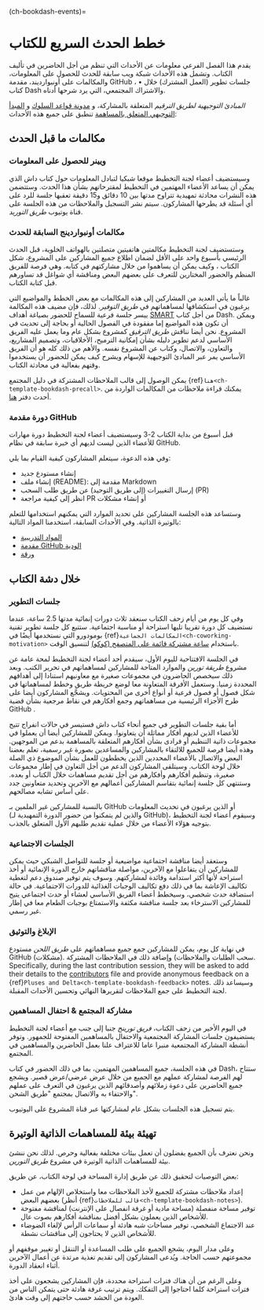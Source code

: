 (ch-bookdash-events)=
# خطط الحدث السريع للكتاب

يقدم هذا الفصل الفرعي معلومات عن الأحداث التي تنظم من أجل الحاضرين في تأليف الكتاب. وتشمل هذه الأحداث شبكة ويب سابقة للحدث للحصول على المعلومات، والمكالمات على أونبوارديند، مقدمة GitHub ، • جلسات تطوير (العمل المشترك) خلال كتاب Dash والاشتراك المجتمعي، التي يرد شرحها أدناه.

_المبادئ التوجيهية لطريق الترقيم_ المتعلقة بالمشاركة، و [مدونة قواعد السلوك](https://the-turing-way.netlify.app/community-handbook/coc.html) و [المبدأ التوجيهي المتعلق بالمساهمة](https://github.com/alan-turing-institute/the-turing-way/blob/main/CONTRIBUTING.md) تنطبق على جميع هذه الأحداث:

## مكالمات ما قبل الحدث

### ويينر للحصول على المعلومات

وسيستضيف أعضاء لجنة التخطيط موقعا شبكيا لتبادل المعلومات حول كتاب داش الذي يمكن أن يساعد الأعضاء المهتمين في التخطيط لمقترحاتهم بشأن هذا الحدث. وستتضمن هذه النشرات محادثة تمهيدية تتراوح مدتها بين 10 دقائق و15 دقيقة تعقبها جلسة للرد على أي أسئلة قد يطرحها المشاركون. سيتم نشر التسجيل والملاحظات من هذه الجلسة على قناة يوتيوب _طريق التوريد_.

### مكالمات أونبواردينج السابقة للحدث

وستستضيف لجنة التخطيط مكالمتين هاتفيتين متصلتين بالهواتف الخلوية، قبل الحدث الرئيسي بأسبوع واحد على الأقل لضمان اطلاع جميع المشاركين على المشروع، شكل الكتاب ، وكيف يمكن أن يساهموا من خلال مشاركتهم في كتابه. وهي فرصة للفريق المنظم والحضور المختارين للتعرف على بعضهم البعض ومناقشة أي شواغل قد تساورهم قبل كتابة الكتاب.

غالباً ما يأتي العديد من المشاركين إلى هذه المكالمات مع بعض الخطط والمواضيع التي يرغبون في استكشافها لمساهماتهم في _طريق التوفير_. لذلك، فإن مضيف هذه المكالمة ييسر جلسة فرعية للسماح للحضور بصياغة أهداف [SMART](https://www.atlassian.com/blog/productivity/how-to-write-smart-goals) من أجل كتاب Dash. ويمكن أن تكون هذه المواضيع إما مفقودة في الفصول الحالية أو بحاجة إلى تحديث في المشروع. نحن أيضا نناقش _طريق الترقيق_ كمشروع بشكل عام وما يعمل عليه الفريق الأساسي لدعم تطوير دليله بشأن إمكانية الترميح، الأخلاقيات، وتصميم المشاريع، والتعاون، والاتصال، وكتاب عن المشروع نفسه. والأهم من ذلك كله هو أن الفريق الأساسي يمر عبر المبادئ التوجيهية للإسهام ويشرح كيف يمكن للحضور أن يستخدموا وقتهم بفعالية في محادثة الكتاب.

يمكن الوصول إلى قالب الملاحظات المشتركة في دليل المجتمع {ref}`هنا<ch-template-bookdash-precall>`. يمكنك قراءة ملاحظات من المكالمات الواردة من أحدث دفتر [هنا](https://hackmd.io/@turingway).

### دورة مقدمة GitHub

قبل أسبوع من بداية الكتاب 2-3 وسيستضيف أعضاء لجنة التخطيط دورة مهارات للأعضاء الذين ليست لديهم أي خبرة سابقة في نظام GitHub.

وفي هذه الدعوة، سيتعلم المشاركون كيفية القيام بما يلي:
- إنشاء مستودع جديد
- إنشاء ملف (README): مقدمة إلى Markdown
- إرسال التغييرات (إلى طريق التوحيد) عن طريق طلب السحب (PR)
- انظر إلى كيفية مراجعة PR أو إنشاء مشكلات

وستساعد هذه الجلسة المشاركين على تحديد الموارد التي يمكنهم استخدامها للتعلم بالوتيرة الذاتية. وفي الأحداث السابقة، استخدمنا المواد التالية:
- [المواد التدريبية](https://malvikasharan.github.io/developing_collaborative_document)
- [مقدمة GitHub الودية](https://docs.google.com/presentation/d/e/2PACX-1vR-Qu4kYulSMGnnAHH9-OonNiLkaJrsolEecEkt0VD5_3PmKWePmiSQwxK3QHoq5gNsL-MJKowmgsAx/pub?start=false&loop=false&delayms=3000)
- [ورقة](https://guides.github.com/pdfs/markdown-cheatsheet-online.pdf)

## خلال دشة الكتاب

### جلسات التطوير

وفي كل يوم من أيام زحف الكتاب سنعقد ثلاث دورات إنمائية مدتها 2.5 ساعة، عندما نستضيف كل دورة تقريبا تليها استراحة أو مناسبة اجتماعية. ستتبع كل جلسة تطوير تقنية بومودورو التي نستخدمها أيضًا في {ref}`المكالمات الجماعية<ch-coworking-motivation>` باستخدام [ساعة مشتركة قائمة على المتصفح (كوكو)](https://cuckoo.team/tw-bookdash) لتنسيق الوقت.

في الجلسة الافتتاحية لليوم الأول، سيقدم أحد أعضاء لجنة التخطيط لمحة عامة عن مشروع _طريقة تورين_ والموارد المتاحة للمشاركين لمساهماتهم في تحرير الكتب. وبعد ذلك سيخصص الحاضرون في مجموعات صغيرة مع معاونيهم استنادا إلى أهدافهم المحددة زمنيا. وستعمل الأفرقة المتعاونة معا لوضع خريطة طريق وخطط لمساهماتها في شكل فصول أو فصول فرعية أو أنواع أخرى من المحتويات. ويشجَّع المشاركون أيضا على طرح الأجزاء الرئيسية من مساهماتهم وجمع أفكارهم في نقاط مرجعية بشأن قضية GitHub .

أما بقية جلسات التطوير في جميع أنحاء كتاب داش فستيسر في حالات انفراج تتيح للأعضاء الذين لديهم أفكار مماثلة أن يتعاونوا. ويمكن للمشاركين أيضا أن يعملوا في مجموعات ذاتية التنظيم أو فرادى بشأن أفكارهم المتعلقة بالمساهمة بدعم من الموجهين. وهذه أيضا فرصة للجميع للالتقاء بالمشاركين والمساعدين بصورة غير رسمية، تعلم بعضنا البعض والاتصال بالأعضاء المحددين الذين يخططون للعمل بشأن الموضوع ذي الصلة خلال لوحة الكتاب. وسيتلقى المشاركون الدعم من أجل التعاون في إطار مجموعات صغيرة، وتنظيم أفكارهم وأفكارهم من أجل تقديم مساهمات خلال الكتاب أو بعده. وستنتهي كل جلسة إنمائية بتقاسم المشاركين أعمالهم مع الآخرين وتحديد متعاونين جدد على أساس تشابه مصالحهم.

بالنسبة للمشاركين غير الملمين بـ GitHub أو الذين يرغبون في تحديث المعلومات (والذين لم يتمكنوا من حضور الدورة التمهيدية لـ GitHub)، وسيقوم أعضاء لجنة التخطيط بتوجيه هؤلاء الأعضاء من خلال عملية تقديم طلبهم الأول المتعلق بالجذب.

### الجلسات الاجتماعية

وستعقد أيضا مناقشة اجتماعية مواضيعية أو جلسة للتواصل الشبكي حيث يمكن للمشاركين أن يتفاعلوا مع الآخرين، مواصلة مناقشاتهم خارج الدورة الإنمائية أو أخذ استراحة لأنها أكثر استدامة وفائدة لمشاركتهم. وسوف يتم توفير صندوق دعم لتغطية تكاليف الإعاشة بما في ذلك دفع تكاليف الوجبات الغذائية للدورات الاجتماعية. في حالة استضافة حدث شخصي، وسيخطط أعضاء الفريق الأساسي لعشاء أو حدث اجتماعي يتيح للمشاركين الاسترخاء بعد جلسة مناقشة مكثفة والاستمتاع بوجبات الطعام معا في إطار غير رسمي.

### الإبلاغ والتوثيق

في نهاية كل يوم، يمكن للمشاركين جمع جميع مساهماتهم على _طريق اللحن_ مستودع GitHub (مشكلات). سحب الطلبات والملاحظات) وإضافة ذلك في الملاحظات المشتركة. Specifically, during the last contribution session, they will be asked to add their details to the [contributors](https://github.com/alan-turing-institute/the-turing-way/tree/book-dash-chapter/contributors.md) file and provide anonymous feedback on a {ref}`Pluses and Delta<ch-template-bookdash-feedback>` notes. وسيساعد ذلك لجنة التخطيط على جمع الملاحظات لتقريرها النهائي وتحسين الأحداث المقبلة.

### مشاركة المجتمع & احتفال المساهمين

في اليوم الأخير من زحف الكتاب، _فريق تورينج_ جنبا إلى جنب مع أعضاء لجنة التخطيط يستضيفون جلسات المشاركة المجتمعية والاحتفال بالمساهمين المفتوحة للجمهور. وتوفر أنشطة المشاركة المجتمعية منبرا عاما للاعتراف علنا بعمل الحاضرين والمساهمين في المجتمع.

في هذه الجلسة، جميع المساهمين المهتمين، بما في ذلك الحضور في كتاب Dash، ستتاح لهم الفرصة لمشاركة عملهم مع الجميع من خلال عرض عرضي/عرض قصير. ويشجع جميع الحاضرين على دعوة زملائهم وأصدقائهم الذين يرغبون في التعرف على عملهم والاحتفاء به والاتصال بمجتمع "طريق الشحن".

يتم تسجيل هذه الجلسات بشكل عام لمشاركتها عبر قناة المشروع على اليوتيوب.

## تهيئة بيئة للمساهمات الذاتية الوتيرة

ونحن نعترف بأن الجميع يفضلون أن تعمل بيئات مختلفة بفعالية وحرص. لذلك نحن ننشئ بيئة للمساهمات الذاتية الوتيرة في مشروع _طريق التورين_.

بعض التوصيات لتحقيق ذلك عن طريق إدارة المساحة في لوحة الكتاب، عن طريق:
- إعداد ملاحظات مشتركة للجميع لأخذ الملاحظات معا واستخلاص الإلهام من عمل بعضهم البعض (أنظر {ref}`قالب للملاحظات<ch-template-bookdash-notes>`).
- توفير مساحة منفصلة (مساحة مادية أو غرفة انفصال على الإنترنت) لمناقشة مفتوحة للأشخاص الذين يعملون بشكل أفضل بمناقشة أفكارهم بصوت عال.
- عند الاجتماع الشخصي، توفير مساحات شبه هادئة أو سماعات الرأس لإلغاء الضوضاء للأشخاص الذين لا يحتاجون إلى مناقشات نشطة.

وعلى مدار اليوم، يشجع الجميع على طلب المساعدة أو التنقل أو تغيير موقفهم أو مجموعتهم حسب الحاجة. ويُدعى المشاركون إلى تقديم تغذية مرتدة عن أعمال الآخرين أثناء انعقاد الدورة.

وعلى الرغم من أن هناك فترات استراحة محددة، فإن المشاركين يشجعون على أخذ فترات استراحة كلما احتاجوا إلى التفكك. ويتم ترتيب غرفة هادئة حتى يتمكن الناس من العودة من الحشد حسب حاجتهم إلى وقت هادئ.
